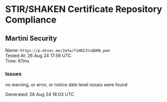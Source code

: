 # STIR/SHAKEN Certificate Repository Compliance

## Martini Security

Name: `https://p.mtsec.me/2e5a/fiHEEJtxQDRB.pem`\
Tested At: 26 Aug 24 17:56 UTC\
Time: 67ms

### Issues

no warning, or error, or notice date level issues were found

Generated: 26 Aug 24 18:03 UTC